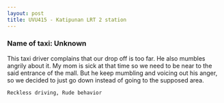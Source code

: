 ```yaml
---
layout: post
title: UVU415 - Katipunan LRT 2 station
---
```


### Name of taxi: Unknown

This taxi driver complains that our drop off is too far. He also mumbles angrily about it. My mom is sick at that time so we need to be near to the said entrance of the mall. But he keep mumbling and voicing out his anger, so we decided to just go down instead of going to the supposed area. 

```Reckless driving, Rude behavior```
